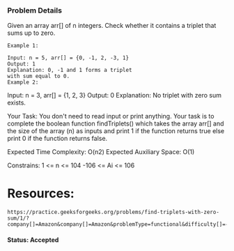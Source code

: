 ### Problem Details

Given an array arr[] of n integers. Check whether it contains a triplet that sums up to zero. 

    Example 1:

    Input: n = 5, arr[] = {0, -1, 2, -3, 1}
    Output: 1
    Explanation: 0, -1 and 1 forms a triplet
    with sum equal to 0.
    Example 2:

Input: n = 3, arr[] = {1, 2, 3}
Output: 0
Explanation: No triplet with zero sum exists. 

Your Task:
You don't need to read input or print anything. Your task is to complete the boolean function findTriplets() which takes the array arr[] and the size of the array (n) as inputs and print 1 if the function returns true else print 0 if the function returns false. 

Expected Time Complexity: O(n2)
Expected Auxiliary Space: O(1)

Constrains:
1 <= n <= 104
-106 <= Ai <= 106

# Resources: 
    https://practice.geeksforgeeks.org/problems/find-triplets-with-zero-sum/1/?company[]=Amazon&company[]=Amazon&problemType=functional&difficulty[]=-1&page=1&sortBy=submissions&query=company[]AmazonproblemTypefunctionaldifficulty[]-1page1sortBysubmissionscompany[]Amazon
    
#### Status: Accepted
    